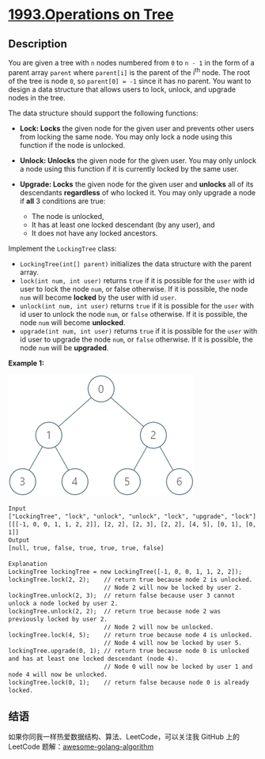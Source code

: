 # [1993.Operations on Tree][title]

## Description
You are given a tree with `n` nodes numbered from `0` to `n - 1` in the form of a parent array `parent` where `parent[i]` is the parent of the i<sup>th</sup> node. The root of the tree is node `0`, so `parent[0] = -1` since it has no parent. You want to design a data structure that allows users to lock, unlock, and upgrade nodes in the tree.

The data structure should support the following functions:

- **Lock: Locks** the given node for the given user and prevents other users from locking the same node. You may only lock a node using this function if the node is unlocked.
- **Unlock: Unlocks** the given node for the given user. You may only unlock a node using this function if it is currently locked by the same user.
- **Upgrade: Locks** the given node for the given user and **unlocks** all of its descendants **regardless** of who locked it. You may only upgrade a node if **all** 3 conditions are true:

    - The node is unlocked,
    - It has at least one locked descendant (by any user), and
    - It does not have any locked ancestors.

Implement the `LockingTree` class:

- `LockingTree(int[] parent)` initializes the data structure with the parent array.
- `lock(int num, int user)` returns `true` if it is possible for the `user` with id user to lock the node `num`, or false otherwise. If it is possible, the node `num` will become **locked** by the user with id `user`.
- `unlock(int num, int user)` returns `true` if it is possible for the `user` with id user to unlock the node `num`, or `false` otherwise. If it is possible, the node `num` will become **unlocked**.
- `upgrade(int num, int user)` returns `true` if it is possible for the `user` with id user to upgrade the node `num`, or `false` otherwise. If it is possible, the node `num` will be **upgraded**.

**Example 1:**  

![1](./untitled.png)

```
Input
["LockingTree", "lock", "unlock", "unlock", "lock", "upgrade", "lock"]
[[[-1, 0, 0, 1, 1, 2, 2]], [2, 2], [2, 3], [2, 2], [4, 5], [0, 1], [0, 1]]
Output
[null, true, false, true, true, true, false]

Explanation
LockingTree lockingTree = new LockingTree([-1, 0, 0, 1, 1, 2, 2]);
lockingTree.lock(2, 2);    // return true because node 2 is unlocked.
                           // Node 2 will now be locked by user 2.
lockingTree.unlock(2, 3);  // return false because user 3 cannot unlock a node locked by user 2.
lockingTree.unlock(2, 2);  // return true because node 2 was previously locked by user 2.
                           // Node 2 will now be unlocked.
lockingTree.lock(4, 5);    // return true because node 4 is unlocked.
                           // Node 4 will now be locked by user 5.
lockingTree.upgrade(0, 1); // return true because node 0 is unlocked and has at least one locked descendant (node 4).
                           // Node 0 will now be locked by user 1 and node 4 will now be unlocked.
lockingTree.lock(0, 1);    // return false because node 0 is already locked.
```

## 结语

如果你同我一样热爱数据结构、算法、LeetCode，可以关注我 GitHub 上的 LeetCode 题解：[awesome-golang-algorithm][me]

[title]: https://leetcode.com/problems/operations-on-tree/
[me]: https://github.com/kylesliu/awesome-golang-algorithm
